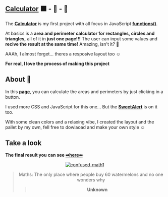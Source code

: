 ## [Calculator](https://bumboobee.github.io/area-perimeter-calculator/) ⬛ - 🏐 - 🔺

The **[Calculator](https://bumboobee.github.io/area-perimeter-calculator/)** is my first project with all focus in JavaScript **[functions()](https://www.w3schools.com/js/js_functions.asp)**.

At basics is a **area and perimeter calculator for rectangles, circles and triangles,** all of it in **just one page!!!** 
The user can input some values and **recive the result at the same time!** Amazing, isn't it? 🤗

AAAh, I almost forget... theres a resposive layout too ☺

**For real, I love the process of making this project**
 
## About 📱

In this **[page](https://bumboobee.github.io/area-perimeter-calculator/)**, you can calculate the areas and perimeters by just clicking in a button.

I used more CSS and JavaScript for this one... But the **[SweetAlert](https://sweetalert2.github.io/#download)** is on it too.

With some clean colors and a relaxing vibe, I created the layout and the pallet by my own, fell free to dowlaoad and make your own style ☺

## Take a look

 **The final result you can see [➡here⬅](https://bumboobee.github.io/area-perimeter-calculator/)**
 
<div align="center">

[![confused-math1](https://user-images.githubusercontent.com/94147847/156075763-a5ea0e6e-3c78-4cb4-a950-7799547d7ac1.gif)](https://bumboobee.github.io/area-perimeter-calculator/)


 > Maths: The only place where people buy 60 watermelons and no one wonders why
 >> **Unknown**
<div \> 

